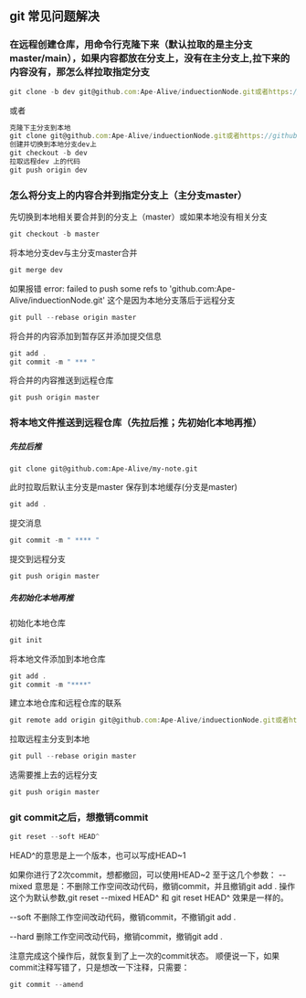 ## git 常见问题解决
### 在远程创建仓库，用命令行克隆下来（默认拉取的是主分支master/main），如果内容都放在分支上，没有在主分支上,拉下来的内容没有，那怎么样拉取指定分支
```js
git clone -b dev git@github.com:Ape-Alive/induectionNode.git或者https://github.com/Ape-AliveinduectionNod
```
或者
```js
克隆下主分支到本地
git clone git@github.com:Ape-Alive/induectionNode.git或者https://github.com/Ape-AliveinduectionNod
创建并切换到本地分支dev上
git checkout -b dev
拉取远程dev 上的代码
git push origin dev
```
### 怎么将分支上的内容合并到指定分支上（主分支master）
先切换到本地相关要合并到的分支上（master）或如果本地没有相关分支
```js
git checkout -b master
```
将本地分支dev与主分支master合并
```js
git merge dev
```
如果报错
error: failed to push some refs to 'github.com:Ape-Alive/induectionNode.git'
这个是因为本地分支落后于远程分支
```js
git pull --rebase origin master
```
将合并的内容添加到暂存区并添加提交信息
```js
git add .
git commit -m " *** " 
```
将合并的内容推送到远程仓库

```js
git push origin master
```
### 将本地文件推送到远程仓库（先拉后推；先初始化本地再推）
##### 先拉后推
```
git clone git@github.com:Ape-Alive/my-note.git
```
此时拉取后默认主分支是master
保存到本地缓存(分支是master)
```js
git add .
```
提交消息
```js
git commit -m " **** "
```
提交到远程分支
```js
git push origin master
```

##### 先初始化本地再推
初始化本地仓库
```js
git init
```
将本地文件添加到本地仓库
```js
git add .
git commit -m "****"
```
建立本地仓库和远程仓库的联系
```js
git remote add origin git@github.com:Ape-Alive/induectionNode.git或者https://github.com/Ape-AliveinduectionNod
```
拉取远程主分支到本地
```js
git pull --rebase origin master
```

选需要推上去的远程分支
```js
git push origin master
``` 
### git commit之后，想撤销commit
```js
git reset --soft HEAD^
```
HEAD^的意思是上一个版本，也可以写成HEAD~1
 
如果你进行了2次commit，想都撤回，可以使用HEAD~2
至于这几个参数：
--mixed
意思是：不删除工作空间改动代码，撤销commit，并且撤销git add . 操作
这个为默认参数,git reset --mixed HEAD^ 和 git reset HEAD^ 效果是一样的。
  
 
--soft 
不删除工作空间改动代码，撤销commit，不撤销git add .
  
--hard
删除工作空间改动代码，撤销commit，撤销git add .
 
注意完成这个操作后，就恢复到了上一次的commit状态。
顺便说一下，如果commit注释写错了，只是想改一下注释，只需要：
```js
git commit --amend
```

